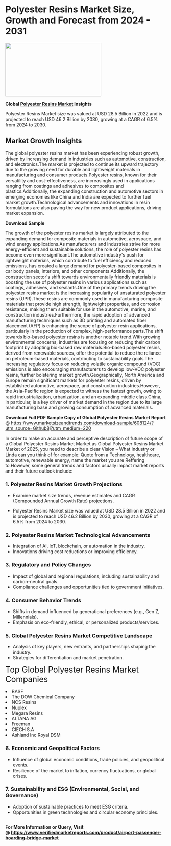 <H1>Polyester Resins Market Size, Growth and Forecast from 2024 - 2031</H1><img class="aligncenter size-medium wp-image-584254" src="https://thirdeyenews.in/wp-content/uploads/2024/09/Global-Market-Research-300x168.jpeg" alt="" width="300" height="168" /><p><strong>Global&nbsp;<a href="https://www.marketsizeandtrends.com/download-sample/608124/?utm_source=Github8j?utm_medium=220">Polyester Resins Market</a> Insights</strong></p><p>Polyester Resins Market size was valued at USD 28.5 Billion in 2022 and is projected to reach USD 46.2 Billion by 2030, growing at a CAGR of 6.5% from 2024 to 2030.</p><p><h2>Market Growth Insights</h2> The global polyester resins market has been experiencing robust growth, driven by increasing demand in industries such as automotive, construction, and electronics.The market is projected to continue its upward trajectory due to the growing need for durable and lightweight materials in manufacturing and consumer products.Polyester resins, known for their versatility and cost-effectiveness, are increasingly used in applications ranging from coatings and adhesives to composites and plastics.Additionally, the expanding construction and automotive sectors in emerging economies like China and India are expected to further fuel market growth.Technological advancements and innovations in resin formulations are also paving the way for new product applications, driving market expansion.<p><strong>Download Sample</strong></p> <p>The growth of the polyester resins market is largely attributed to the expanding demand for composite materials in automotive, aerospace, and wind energy applications.As manufacturers and industries strive for more energy-efficient and sustainable solutions, the role of polyester resins has become even more significant.The automotive industry's push for lightweight materials, which contribute to fuel efficiency and reduced emissions, has created a large demand for polyester-based composites in car body panels, interiors, and other components.Additionally, the construction sector's shift towards environmentally friendly materials is boosting the use of polyester resins in various applications such as coatings, adhesives, and sealants.One of the primary trends driving the polyester resins market is the increasing popularity of unsaturated polyester resins (UPR).These resins are commonly used in manufacturing composite materials that provide high strength, lightweight properties, and corrosion resistance, making them suitable for use in the automotive, marine, and construction industries.Furthermore, the rapid adoption of advanced manufacturing techniques such as 3D printing and automated fiber placement (AFP) is enhancing the scope of polyester resin applications, particularly in the production of complex, high-performance parts.The shift towards bio-based polyester resins is another notable trend.With growing environmental concerns, industries are focusing on reducing their carbon footprint by adopting bio-based raw materials.Bio-based polyester resins, derived from renewable sources, offer the potential to reduce the reliance on petroleum-based materials, contributing to sustainability goals.The increasing regulatory focus on reducing volatile organic compound (VOC) emissions is also encouraging manufacturers to develop low-VOC polyester resins, further bolstering market growth.Geographically, North America and Europe remain significant markets for polyester resins, driven by established automotive, aerospace, and construction industries.However, the Asia-Pacific region is expected to witness the fastest growth, owing to rapid industrialization, urbanization, and an expanding middle class.China, in particular, is a key driver of market demand in the region due to its large manufacturing base and growing consumption of advanced materials.<p><span class=""><strong>Download Full PDF Sample Copy of Global Polyester Resins Market Report</strong> @ <a href="https://www.marketsizeandtrends.com/download-sample/608124/?utm_source=Github8j?utm_medium=220" target="_blank">https://www.marketsizeandtrends.com/download-sample/608124/?utm_source=Github8j?utm_medium=220</a></span></p><p>In order to make an accurate and perceptive description of future scope of a Global&nbsp;Polyester Resins Market Market as Global&nbsp;Polyester Resins Market Market of 2025, you need to describe a clear Vision &ndash; What Industry or Linda can you think of for example: Quote from a Technology, healthcare, automotive, renewable energy, name the market you are Reffering to.However, some general trends and factors usually impact market reports and their future outlook include:</p><h3>1.&nbsp;<strong>Polyester Resins Market Growth Projections</strong></h3><ul><li>Examine market size trends, revenue estimates and CAGR (Compounded Annual Growth Rate) projections.</li><li><p>Polyester Resins Market size was valued at USD 28.5 Billion in 2022 and is projected to reach USD 46.2 Billion by 2030, growing at a CAGR of 6.5% from 2024 to 2030.</p></li></ul><h3>2.&nbsp;<strong>Polyester Resins Market Technological Advancements</strong></h3><ul><li>Integration of AI, IoT, blockchain, or automation in the industry.</li><li>Innovations driving cost reductions or improving efficiency.</li></ul><h3>3.&nbsp;<strong>Regulatory and Policy Changes</strong></h3><ul><li>Impact of global and regional regulations, including sustainability and carbon-neutral goals.</li><li>Compliance challenges and opportunities tied to government initiatives.</li></ul><h3>4.&nbsp;<strong>Consumer Behavior Trends</strong></h3><ul><li>Shifts in demand influenced by generational preferences (e.g., Gen Z, Millennials).</li><li>Emphasis on eco-friendly, ethical, or personalized products/services.</li></ul><h3>5.&nbsp;<strong>Global Polyester Resins Market Competitive Landscape</strong></h3><ul><li>Analysis of key players, new entrants, and partnerships shaping the industry.</li><li>Strategies for differentiation and market penetration.</li></ul><p data-pm-slice="1 1 []"><span style="color: inherit; font-family: inherit; font-size: 25px;">Top Global Polyester Resins Market Companies</span></p><div class="" data-test-id=""><p><li>BASF</li><li> The DOW Chemical Company</li><li> NCS Resins</li><li> Nuplex</li><li> Megara Resins</li><li> ALTANA AG</li><li> Freeman</li><li> CIECH S.A</li><li> Ashland Inc Royal DSM</li></p></div><h3>6.&nbsp;<strong>Economic and Geopolitical Factors</strong></h3><ul><li>Influence of global economic conditions, trade policies, and geopolitical events.</li><li>Resilience of the market to inflation, currency fluctuations, or global crises.</li></ul><h3>7.&nbsp;<strong>Sustainability and ESG (Environmental, Social, and Governance)</strong></h3><ul><li>Adoption of sustainable practices to meet ESG criteria.</li><li>Opportunities in green technologies and circular economy principles.</li></ul><h2><strong style="font-size: 14px;">For More Information or Query, Visit @&nbsp;</strong><a style="background-color: #ffffff; font-size: 14px;" href="https://www.marketsizeandtrends.com/report/polyester-resins-market/" target="_blank">https://www.verifiedmarketreports.com/product/airport-passenger-boarding-bridge-market</a></h2>